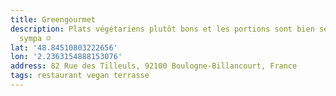```yaml
---
title: Greengourmet
description: Plats végétariens plutôt bons et les portions sont bien servies. C’est
  sympa ☺️
lat: '48.84510803222656'
lon: '2.2363154888153076'
address: 82 Rue des Tilleuls, 92100 Boulogne-Billancourt, France
tags: restaurant vegan terrasse
---
```

